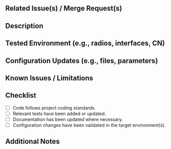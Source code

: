 ## Related Issue(s) / Merge Request(s)

<!-- Link to the related issue(s) using GitLab references, e.g., Closes #123, or link to related merge requests. -->  

## Description

<!-- Provide a clear and concise summary of the changes introduced in this MR. -->  

## Tested Environment (e.g., radios, interfaces, CN)

<!-- Describe the testing environment and steps to validate the changes.  -->  

## Configuration Updates (e.g., files, parameters)

<!-- List any changes to configuration files, parameters, etc. -->  

## Known Issues / Limitations

<!-- Mention any known issues or limitations related to this MR. -->  

## Checklist

* [ ] Code follows project coding standards.
* [ ] Relevant tests have been added or updated.
* [ ] Documentation has been updated where necessary.
* [ ] Configuration changes have been validated in the target environment(s).

## Additional Notes

<!-- Provide any additional information or context that may be helpful for the reviewer. -->  

